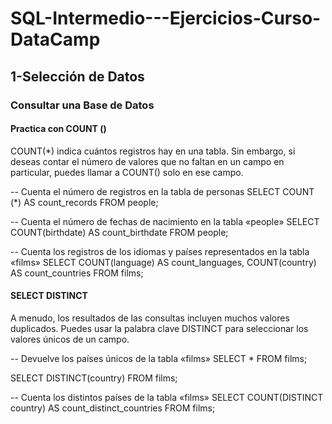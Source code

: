 # SQL-Intermedio---Ejercicios-Curso-DataCamp

## 1-Selección de Datos

### Consultar una Base de Datos

#### Practica con COUNT ()
COUNT(*) indica cuántos registros hay en una tabla. Sin embargo, si deseas contar el número de valores que no faltan en un campo en particular, puedes llamar a COUNT() solo en ese campo.

-- Cuenta el número de registros en la tabla de personas
SELECT COUNT (*) AS count_records
FROM people;

-- Cuenta el número de fechas de nacimiento en la tabla «people»
SELECT COUNT(birthdate) AS count_birthdate
FROM people;

-- Cuenta los registros de los idiomas y países representados en la tabla «films»
SELECT COUNT(language) AS count_languages, COUNT(country) AS count_countries
FROM films;

#### SELECT DISTINCT
A menudo, los resultados de las consultas incluyen muchos valores duplicados. Puedes usar la palabra clave DISTINCT para seleccionar los valores únicos de un campo.

-- Devuelve los países únicos de la tabla «films»
SELECT *
FROM films;

SELECT DISTINCT(country)
FROM films;


-- Cuenta los distintos países de la tabla «films»
SELECT COUNT(DISTINCT country) AS count_distinct_countries
FROM films;

